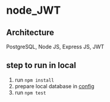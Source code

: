 # node_JWT
## Architecture
PostgreSQL, Node JS, Express JS, JWT

## step to run in local
1. run ```npm install```
2. prepare local database in [config](https://github.com/galihaulia/node_JWT/blob/master/config/config.json)
3. run ```npm test``` 
